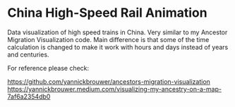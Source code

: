 # China High-Speed Rail Animation
Data visualization of high speed trains in China. Very similar to my Ancestor Migration Visualization code. Main difference is that some of the time calculation is changed to make it work with hours and days instead of years and centuries. 

For reference please check:

https://github.com/yannickbrouwer/ancestors-migration-visualization 
https://yannickbrouwer.medium.com/visualizing-my-ancestry-on-a-map-7af6a2354db0
